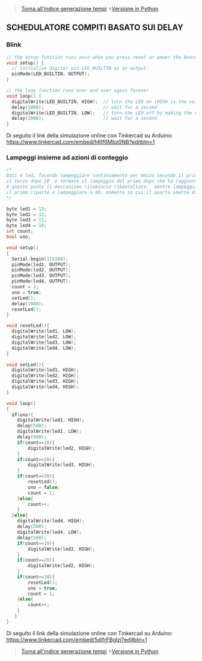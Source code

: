 >[Torna all'indice generazione tempi](indexgenerazionetempi.md)       >[Versione in Python](taskschedpy.md)

## **SCHEDULATORE COMPITI BASATO SUI DELAY**

### **Blink**

```C++
// the setup function runs once when you press reset or power the board
void setup() {
  // initialize digital pin LED_BUILTIN as an output.
  pinMode(LED_BUILTIN, OUTPUT);
}

// the loop function runs over and over again forever
void loop() {
  digitalWrite(LED_BUILTIN, HIGH);  // turn the LED on (HIGH is the voltage level)
  delay(1000);                      // wait for a second
  digitalWrite(LED_BUILTIN, LOW);   // turn the LED off by making the voltage LOW
  delay(1000);                      // wait for a second
}

```

Di seguito il link della simulazione online con Tinkercad su Arduino: https://www.tinkercad.com/embed/h6If6Mbz0NB?editbtn=1

### **Lampeggi insieme ad azioni di conteggio**

```C++
/*
Dati 4 led, facendo lampeggiare continuamente per mezzo secondo il primo, accendere il secondo dopo 10 lampeggi, 
il terzo dopo 20  e fermare il lampeggio del primo dopo che ha raggiunto 30 lampeggi. 
A questo punto il meccanismo ricomincia ribamtaltato.  mentre lampeggia il quarto led, si accendonno via via il terzo a 10 lampeggi, il secondo a 20 e 
il primo riparte a lampeggiare a 40, momento in cui il quarto smette di lampeggiare. Il processo continua così indefinitivamente.
*/

byte led1 = 13;
byte led2 = 12;
byte led3 = 11;
byte led4 = 10;
int count;
bool uno;

void setup()
{
  Serial.begin(115200);
  pinMode(led1, OUTPUT);
  pinMode(led2, OUTPUT);
  pinMode(led3, OUTPUT);
  pinMode(led4, OUTPUT);
  count = 1;
  uno = true;
  setLed();
  delay(1000);
  resetLed();
}

void resetLed(){
  digitalWrite(led1, LOW);
  digitalWrite(led2, LOW);
  digitalWrite(led3, LOW);
  digitalWrite(led4, LOW);
}

void setLed(){
  digitalWrite(led1, HIGH);
  digitalWrite(led2, HIGH);
  digitalWrite(led3, HIGH);
  digitalWrite(led4, HIGH);
}

void loop()
{
  if(uno){
	digitalWrite(led1, HIGH);
	delay(500);
	digitalWrite(led1, LOW);
	delay(500);
	if(count==10){
		digitalWrite(led2, HIGH);
	}
	if(count==20){
		digitalWrite(led3, HIGH);	
	}
	if(count==30){
		resetLed();
		uno = false;
		count = 1;
	}else{
		count++;
	}
  }else{
	digitalWrite(led4, HIGH);
	delay(500);
	digitalWrite(led4, LOW);
	delay(500);
	if(count==10){
		digitalWrite(led3, HIGH);
	}
	if(count==20){
		digitalWrite(led2, HIGH);	
	}
	if(count==30){
		resetLed();
		uno = true;
		count = 1;
	}else{
		count++;
	}
   }
}
```

Di seguito il link della simulazione online con Tinkercad su Arduino: https://www.tinkercad.com/embed/5difrFBglzj?editbtn=1

>[Torna all'indice generazione tempi](indexgenerazionetempi.md)       >[Versione in Python](taskschedpy.md)
